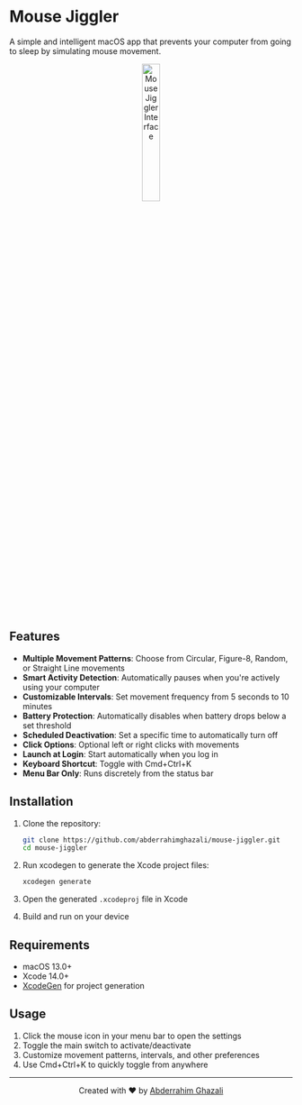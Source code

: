 # Mouse Jiggler

A simple and intelligent macOS app that prevents your computer from going to sleep by simulating mouse movement.

<div align="center">
<img src="https://i.imgur.com/4IyAVsB.png" alt="Mouse Jiggler Interface" width="25%">
</div>

## Features

- **Multiple Movement Patterns**: Choose from Circular, Figure-8, Random, or Straight Line movements
- **Smart Activity Detection**: Automatically pauses when you're actively using your computer
- **Customizable Intervals**: Set movement frequency from 5 seconds to 10 minutes
- **Battery Protection**: Automatically disables when battery drops below a set threshold
- **Scheduled Deactivation**: Set a specific time to automatically turn off
- **Click Options**: Optional left or right clicks with movements
- **Launch at Login**: Start automatically when you log in
- **Keyboard Shortcut**: Toggle with Cmd+Ctrl+K
- **Menu Bar Only**: Runs discretely from the status bar

## Installation

1. Clone the repository:
   ```bash
   git clone https://github.com/abderrahimghazali/mouse-jiggler.git
   cd mouse-jiggler
   ```

2. Run xcodegen to generate the Xcode project files:
   ```bash
   xcodegen generate
   ```

3. Open the generated `.xcodeproj` file in Xcode

4. Build and run on your device

## Requirements

- macOS 13.0+
- Xcode 14.0+
- [XcodeGen](https://github.com/yonaskolb/XcodeGen) for project generation

## Usage

1. Click the mouse icon in your menu bar to open the settings
2. Toggle the main switch to activate/deactivate
3. Customize movement patterns, intervals, and other preferences
4. Use Cmd+Ctrl+K to quickly toggle from anywhere

---

<div align="center">
Created with ❤️ by <a href="https://github.com/abderrahimghazali">Abderrahim Ghazali</a>
</div>